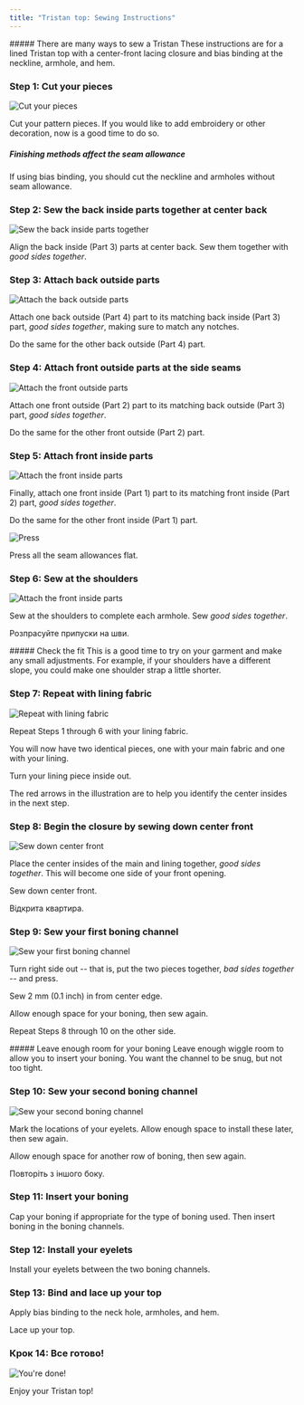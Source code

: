 ```yaml
---
title: "Tristan top: Sewing Instructions"
---
```


<Note>
##### There are many ways to sew a Tristan
These instructions are for a lined Tristan top with a center-front lacing closure and bias binding at the neckline, armhole, and hem.
</Note>

### Step 1: Cut your pieces

![Cut your pieces](step01.png)

Cut your pattern pieces. If you would like to add embroidery or other decoration, now is a good time to do so.

<Note>

##### Finishing methods affect the seam allowance

If using bias binding, you should cut the neckline and armholes without seam allowance.

</Note>

### Step 2: Sew the back inside parts together at center back

![Sew the back inside parts together](step02.png)

Align the back inside (Part 3) parts at center back. Sew them together with _good sides together_.

### Step 3: Attach back outside parts

![Attach the back outside parts](step03.png)

Attach one back outside (Part 4) part to its matching back inside (Part 3) part, _good sides together_, making sure to match any notches.

Do the same for the other back outside (Part 4) part.

### Step 4: Attach front outside parts at the side seams

![Attach the front outside parts](step04.png)

Attach one front outside (Part 2) part to its matching back outside (Part 3) part, _good sides together_.

Do the same for the other front outside (Part 2) part.

### Step 5: Attach front inside parts

![Attach the front inside parts](step05.png)

Finally, attach one front inside (Part 1) part to its matching front inside (Part 2) part, _good sides together_.

Do the same for the other front inside (Part 1) part.

![Press](step05b.png)

Press all the seam allowances flat.

### Step 6: Sew at the shoulders

![Attach the front inside parts](step06.png)

Sew at the shoulders to complete each armhole. Sew _good sides together_.

Розпрасуйте припуски на шви.

<Note>
##### Check the fit
This is a good time to try on your garment and make any small adjustments. For example, if your shoulders have a different slope, you could make one shoulder strap a little shorter.
</Note>

### Step 7: Repeat with lining fabric

![Repeat with lining fabric](step07.png)

Repeat Steps 1 through 6 with your lining fabric.

You will now have two identical pieces, one with your main fabric and one with your lining.

Turn your lining piece inside out.

The red arrows in the illustration are to help you identify the center insides in the next step.

### Step 8: Begin the closure by sewing down center front

![Sew down center front](step08.png)

Place the center insides of the main and lining together, _good sides together_. This will become one side of your front opening.

Sew down center front.

Відкрита квартира.

### Step 9: Sew your first boning channel

![Sew your first boning channel](step09.png)

Turn right side out -- that is, put the two pieces together, _bad sides together_ -- and press.

Sew 2 mm (0.1 inch) in from center edge.

Allow enough space for your boning, then sew again.

Repeat Steps 8 through 10 on the other side.

<Note>
##### Leave enough room for your boning
Leave enough wiggle room to allow you to insert your boning. You want the channel to be snug, but not too tight.
</Note>

### Step 10: Sew your second boning channel

![Sew your second boning channel](step10.png)

Mark the locations of your eyelets. Allow enough space to install these later, then sew again.

Allow enough space for another row of boning, then sew again.

Повторіть з іншого боку.

### Step 11: Insert your boning

Cap your boning if appropriate for the type of boning used. Then insert boning in the boning channels.

### Step 12: Install your eyelets

Install your eyelets between the two boning channels.

### Step 13: Bind and lace up your top

Apply bias binding to the neck hole, armholes, and hem.

Lace up your top.

### Крок 14: Все готово!

![You're done!](step14.png)

Enjoy your Tristan top!
